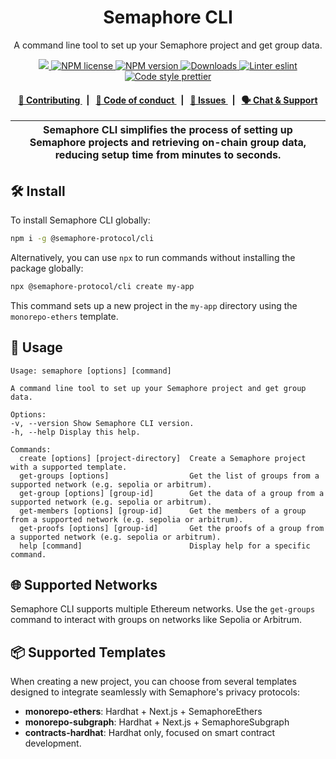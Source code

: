 <p align="center">
    <h1 align="center">
        Semaphore CLI
    </h1>
    <p align="center">A command line tool to set up your Semaphore project and get group data.</p>
</p>

<p align="center">
    <a href="https://github.com/semaphore-protocol">
        <img src="https://img.shields.io/badge/project-Semaphore-blue.svg?style=flat-square">
    </a>
    <a href="https://github.com/semaphore-protocol/semaphore/blob/main/LICENSE">
        <img alt="NPM license" src="https://img.shields.io/npm/l/%40semaphore-protocol%2Fcli?style=flat-square">
    </a>
    <a href="https://www.npmjs.com/package/@semaphore-protocol/cli">
        <img alt="NPM version" src="https://img.shields.io/npm/v/@semaphore-protocol/cli?style=flat-square" />
    </a>
    <a href="https://npmjs.org/package/@semaphore-protocol/cli">
        <img alt="Downloads" src="https://img.shields.io/npm/dm/@semaphore-protocol/cli.svg?style=flat-square" />
    </a>
    <a href="https://eslint.org/">
        <img alt="Linter eslint" src="https://img.shields.io/badge/linter-eslint-8080f2?style=flat-square&logo=eslint" />
    </a>
    <a href="https://prettier.io/">
        <img alt="Code style prettier" src="https://img.shields.io/badge/code%20style-prettier-f8bc45?style=flat-square&logo=prettier" />
    </a>
</p>

<div align="center">
    <h4>
        <a href="https://github.com/semaphore-protocol/semaphore/blob/main/CONTRIBUTING.md">
            👥 Contributing
        </a>
        <span>&nbsp;&nbsp;|&nbsp;&nbsp;</span>
        <a href="https://github.com/semaphore-protocol/semaphore/blob/main/CODE_OF_CONDUCT.md">
            🤝 Code of conduct
        </a>
        <span>&nbsp;&nbsp;|&nbsp;&nbsp;</span>
        <a href="https://github.com/semaphore-protocol/semaphore/contribute">
            🔎 Issues
        </a>
        <span>&nbsp;&nbsp;|&nbsp;&nbsp;</span>
        <a href="https://semaphore.pse.dev/telegram">
            🗣️ Chat &amp; Support
        </a>
    </h4>
</div>

| Semaphore CLI simplifies the process of setting up Semaphore projects and retrieving on-chain group data, reducing setup time from minutes to seconds. |
| ------------------------------------------------------------------------------------------------------------------------------------------------------ |

## 🛠 Install

To install Semaphore CLI globally:

```bash
npm i -g @semaphore-protocol/cli
```

Alternatively, you can use `npx` to run commands without installing the package globally:

```bash
npx @semaphore-protocol/cli create my-app
```

This command sets up a new project in the `my-app` directory using the `monorepo-ethers` template.

## 📜 Usage

```
Usage: semaphore [options] [command]

A command line tool to set up your Semaphore project and get group data.

Options:
-v, --version Show Semaphore CLI version.
-h, --help Display this help.

Commands:
  create [options] [project-directory]  Create a Semaphore project with a supported template.
  get-groups [options]                  Get the list of groups from a supported network (e.g. sepolia or arbitrum).
  get-group [options] [group-id]        Get the data of a group from a supported network (e.g. sepolia or arbitrum).
  get-members [options] [group-id]      Get the members of a group from a supported network (e.g. sepolia or arbitrum).
  get-proofs [options] [group-id]       Get the proofs of a group from a supported network (e.g. sepolia or arbitrum).
  help [command]                        Display help for a specific command.
```

## 🌐 Supported Networks

Semaphore CLI supports multiple Ethereum networks. Use the `get-groups` command to interact with groups on networks like Sepolia or Arbitrum.

## 📦 Supported Templates

When creating a new project, you can choose from several templates designed to integrate seamlessly with Semaphore's privacy protocols:

-   **monorepo-ethers**: Hardhat + Next.js + SemaphoreEthers
-   **monorepo-subgraph**: Hardhat + Next.js + SemaphoreSubgraph
-   **contracts-hardhat**: Hardhat only, focused on smart contract development.
